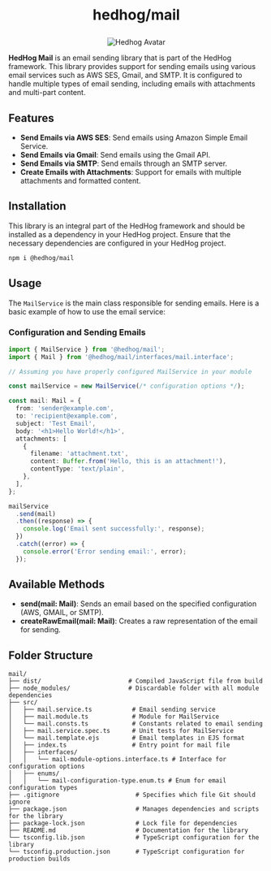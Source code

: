 # <p align="center">hedhog/mail</p>

<p align="center">
  <img src="https://avatars.githubusercontent.com/u/177489127?s=200&v=4" alt="Hedhog Avatar" />
</p>

**HedHog Mail** is an email sending library that is part of the HedHog framework. This library provides support for sending emails using various email services such as AWS SES, Gmail, and SMTP. It is configured to handle multiple types of email sending, including emails with attachments and multi-part content.

## Features

- **Send Emails via AWS SES**: Send emails using Amazon Simple Email Service.
- **Send Emails via Gmail**: Send emails using the Gmail API.
- **Send Emails via SMTP**: Send emails through an SMTP server.
- **Create Emails with Attachments**: Support for emails with multiple attachments and formatted content.

## Installation

This library is an integral part of the HedHog framework and should be installed as a dependency in your HedHog project. Ensure that the necessary dependencies are configured in your HedHog project.

```bash
npm i @hedhog/mail
```

## Usage

The `MailService` is the main class responsible for sending emails. Here is a basic example of how to use the email service:

### Configuration and Sending Emails

```typescript
import { MailService } from '@hedhog/mail';
import { Mail } from '@hedhog/mail/interfaces/mail.interface';

// Assuming you have properly configured MailService in your module

const mailService = new MailService(/* configuration options */);

const mail: Mail = {
  from: 'sender@example.com',
  to: 'recipient@example.com',
  subject: 'Test Email',
  body: '<h1>Hello World!</h1>',
  attachments: [
    {
      filename: 'attachment.txt',
      content: Buffer.from('Hello, this is an attachment!'),
      contentType: 'text/plain',
    },
  ],
};

mailService
  .send(mail)
  .then((response) => {
    console.log('Email sent successfully:', response);
  })
  .catch((error) => {
    console.error('Error sending email:', error);
  });
```

## Available Methods

- **send(mail: Mail)**: Sends an email based on the specified configuration (AWS, GMAIL, or SMTP).
- **createRawEmail(mail: Mail)**: Creates a raw representation of the email for sending.

## Folder Structure

```plaintext
mail/
├── dist/                        # Compiled JavaScript file from build
├── node_modules/                # Discardable folder with all module dependencies
├── src/
│   ├── mail.service.ts           # Email sending service
│   ├── mail.module.ts            # Module for MailService
│   └── mail.consts.ts            # Constants related to email sending
│   ├── mail.service.spec.ts      # Unit tests for MailService
│   └── mail.template.ejs         # Email templates in EJS format
│   ├── index.ts                  # Entry point for mail file
│   ├── interfaces/
│   │   └── mail-module-options.interface.ts # Interface for configuration options
│   ├── enums/
│   │   └── mail-configuration-type.enum.ts # Enum for email configuration types
├── .gitignore                     # Specifies which file Git should ignore
├── package.json                   # Manages dependencies and scripts for the library
├── package-lock.json              # Lock file for dependencies
├── README.md                      # Documentation for the library
└── tsconfig.lib.json              # TypeScript configuration for the library
└── tsconfig.production.json       # TypeScript configuration for production builds
```
